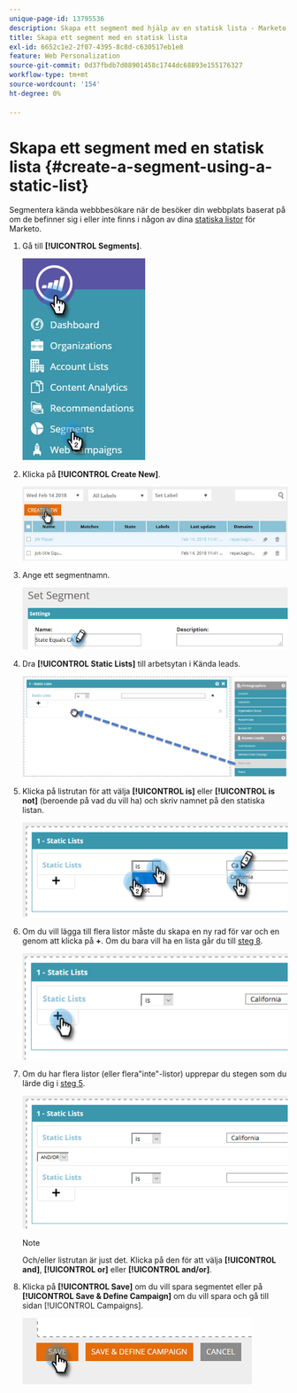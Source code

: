 ```yaml
---
unique-page-id: 13795536
description: Skapa ett segment med hjälp av en statisk lista - Marketo Docs - produktdokumentation
title: Skapa ett segment med en statisk lista
exl-id: 6652c1e2-2f07-4395-8c8d-c630517eb1e8
feature: Web Personalization
source-git-commit: 0d37fbdb7d08901458c1744dc68893e155176327
workflow-type: tm+mt
source-wordcount: '154'
ht-degree: 0%

---
```


# Skapa ett segment med en statisk lista {#create-a-segment-using-a-static-list}

Segmentera kända webbbesökare när de besöker din webbplats baserat på om de befinner sig i eller inte finns i någon av dina [statiska listor](/help/marketo/product-docs/core-marketo-concepts/smart-lists-and-static-lists/static-lists/understanding-static-lists.md) för Marketo.

1. Gå till **[!UICONTROL Segments]**.

   ![](assets/1.jpg)

1. Klicka på **[!UICONTROL Create New]**.

   ![](assets/two.png)

1. Ange ett segmentnamn.

   ![](assets/three.png)

1. Dra **[!UICONTROL Static Lists]** till arbetsytan i Kända leads.

   ![](assets/four-2.png)

1. Klicka på listrutan för att välja **[!UICONTROL is]** eller **[!UICONTROL is not]** (beroende på vad du vill ha) och skriv namnet på den statiska listan.

   ![](assets/five-2.png)

1. Om du vill lägga till flera listor måste du skapa en ny rad för var och en genom att klicka på **+**. Om du bara vill ha en lista går du till [steg 8](#eight).

   ![](assets/six-1.png)

1. Om du har flera listor (eller flera&quot;inte&quot;-listor) upprepar du stegen som du lärde dig i [steg 5](#five).

   ![](assets/seven-2.png)

   >[!NOTE]
   >
   >Och/eller listrutan är just det. Klicka på den för att välja **[!UICONTROL and]**, **[!UICONTROL or]** eller **[!UICONTROL and/or]**.

1. Klicka på **[!UICONTROL Save]** om du vill spara segmentet eller på **[!UICONTROL Save & Define Campaign]** om du vill spara och gå till sidan [!UICONTROL Campaigns].

   ![](assets/eight-1.png)

